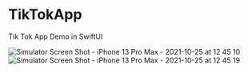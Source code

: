 # TikTokApp
Tik Tok App Demo in SwiftUI

![Simulator Screen Shot - iPhone 13 Pro Max - 2021-10-25 at 12 45 10](https://user-images.githubusercontent.com/19494818/138655141-a3b4bcdd-f2d8-42a1-8b45-b844b048117a.png)
![Simulator Screen Shot - iPhone 13 Pro Max - 2021-10-25 at 12 45 19](https://user-images.githubusercontent.com/19494818/138655170-2b0fdd47-06dd-4e97-8da9-aebc00fe9280.png)
